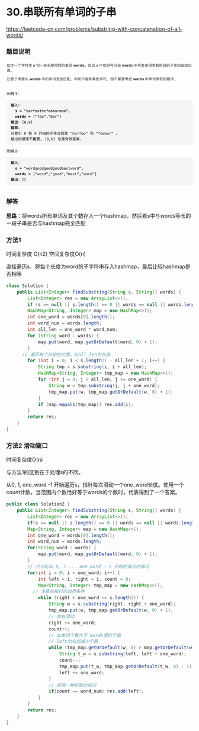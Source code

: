 # 30.串联所有单词的子串

https://leetcode-cn.com/problems/substring-with-concatenation-of-all-words/

### 题目说明

<img src="./img/image-20210308142922561.png" style="zoom:100%;" />

![image-20210308143031988](./img/image-20210308143031988.png)

### 解答

**思路**：将words所有单词及其个数存入一个hashmap，然后看s中与words等长的一段子串是否与hashmap完全匹配

### 方法1 

时间复杂度 O(n2) 空间复杂度O(n)

直接遍历s，将每个长度为word的子字符串存入hashmap，最后比较hashmap是否相等

```java
class Solution {
    public List<Integer> findSubstring(String s, String[] words) {
        List<Integer> res = new ArrayList<>();
        if (s == null || s.length() == 0 || words == null || words.length == 0) return res;
        HashMap<String, Integer> map = new HashMap<>();
        int one_word = words[0].length();
        int word_num = words.length;
        int all_len = one_word * word_num;
        for (String word : words) {
            map.put(word, map.getOrDefault(word, 0) + 1);
        }
      // 遍历每个开始的位置，以all_len为长度
        for (int i = 0; i < s.length() - all_len + 1; i++) {
            String tmp = s.substring(i, i + all_len);
            HashMap<String, Integer> tmp_map = new HashMap<>();
            for (int j = 0; j < all_len; j += one_word) {
                String w = tmp.substring(j, j + one_word);
                tmp_map.put(w, tmp_map.getOrDefault(w, 0) + 1);
            }
            if (map.equals(tmp_map)) res.add(i);
        }
        return res;
    }
}
```

### 方法2 滑动窗口

时间复杂度O(n)

与方法1的区别在于处理s的不同。

从0, 1, one_word -1 开始遍历s，指针每次滑动一个one_word长度。使用一个count计数，当范围内个数恰好等于words的个数时，代表得到了一个答案。

```java
public class Solution2 {
    public List<Integer> findSubstring(String s, String[] words) {
        List<Integer> res = new ArrayList<>();
        if(s == null || s.length() == 0 || words == null || words.length == 0) return res;
        Map<String, Integer> map = new HashMap<>();
        int one_word = words[0].length();
        int word_num = words.length;
        for(String word : words) {
            map.put(word, map.getOrDefault(word, 0) + 1);
        }
        // 只讨论从 0, 1 ... one_word - 1 开始的情况的情况
        for(int i = 0; i < one_word; i++) {
            int left = i, right = i, count = 0;
            Map<String, Integer> tmp_map = new HashMap<>();
          // 注意右指针的边界条件
            while (right + one_word <= s.length()) {
                String w = s.substring(right, right + one_word);
                tmp_map.put(w, tmp_map.getOrDefault(w, 0) + 1);
                // 向右滑动
                right += one_word;
                count++;
                // 此单词个数大于 words里的个数
                // left向右划减少个数
                while (tmp_map.getOrDefault(w, 0) > map.getOrDefault(w, 0)) {
                    String t_w = s.substring(left, left + one_word);
                    count--;
                    tmp_map.put(t_w, tmp_map.getOrDefault(t_w, 0) - 1);
                    left += one_word;
                }
                // 获得一种可能的情况
                if(count == word_num) res.add(left);
            }
        }
        return res;
    }
}
```



